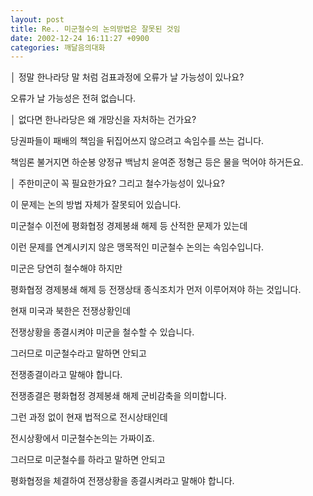 ```yaml
---
layout: post
title: Re.. 미군철수의 논의방법은 잘못된 것임
date: 2002-12-24 16:11:27 +0900
categories: 깨달음의대화
---
```

│ 정말 한나라당 말 처럼 검표과정에 오류가 날 가능성이 있나요?
  
오류가 날 가능성은 전혀 없습니다.
  

  
│ 없다면 한나라당은 왜 개망신을 자처하는 건가요?
  
당권파들이 패배의 책임을 뒤집어쓰지 않으려고 속임수를 쓰는 겁니다.
  
책임론 불거지면 하순봉 양정규 백남치 윤여준 정형근 등은 물을 먹어야 하거든요.
  

  
│ 주한미군이 꼭 필요한가요? 그리고 철수가능성이 있나요?
  

  
이 문제는 논의 방법 자체가 잘못되어 있습니다.
  
미군철수 이전에 평화협정 경제봉쇄 해제 등 산적한 문제가 있는데
  
이런 문제를 연계시키지 않은 맹목적인 미군철수 논의는 속임수입니다.
  
미군은 당연히 철수해야 하지만
  
평화협정 경제봉쇄 해제 등 전쟁상태 종식조치가 먼저 이루어져야 하는 것입니다.
  
현재 미국과 북한은 전쟁상황인데
  
전쟁상황을 종결시켜야 미군을 철수할 수 있습니다.
  

  
그러므로 미군철수라고 말하면 안되고
  
전쟁종결이라고 말해야 합니다.
  

  
전쟁종결은 평화협정 경제봉쇄 해제 군비감축을 의미합니다.
  
그런 과정 없이 현재 법적으로 전시상태인데
  
전시상황에서 미군철수논의는 가짜이죠.
  

  
그러므로 미군철수를 하라고 말하면 안되고
  
평화협정을 체결하여 전쟁상황을 종결시켜라고 말해야 합니다.